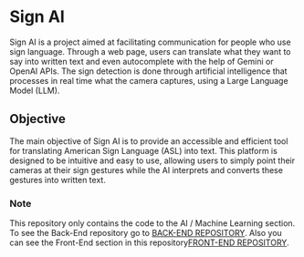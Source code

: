 # Sign AI

Sign AI is a project aimed at facilitating communication for people who use sign language. Through a web page, users can translate what they want to say into written text and even autocomplete with the help of Gemini or OpenAI APIs. The sign detection is done through artificial intelligence that processes in real time what the camera captures, using a Large Language Model (LLM).

## Objective

The main objective of Sign AI is to provide an accessible and efficient tool for translating American Sign Language (ASL) into text. This platform is designed to be intuitive and easy to use, allowing users to simply point their cameras at their sign gestures while the AI interprets and converts these gestures into written text.

### Note

This repository only contains the code to the AI / Machine Learning section. To see the Back-End repository go to [BACK-END REPOSITORY](https://github.com/BenjaPicca/SignAI-WEB). Also you can see the Front-End section in this repository[FRONT-END REPOSITORY](https://github.com/tomasgrinstein/SignAI-FrontEnd).

